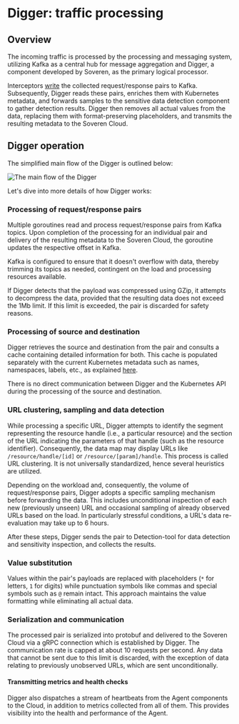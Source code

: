 # Digger: traffic processing

## Overview

The incoming traffic is processed by the processing and messaging system, utilizing Kafka as a central hub for message aggregation and Digger, a component developed by Soveren, as the primary logical processor.

Interceptors [write](../traffic-interception/#sending-requestresponse-pairs-for-further-processing) the collected request/response pairs to Kafka. Subsequently, Digger reads these pairs, enriches them with Kubernetes metadata, and forwards samples to the sensitive data detection component to gather detection results. Digger then removes all actual values from the data, replacing them with format-preserving placeholders, and transmits the resulting metadata to the Soveren Cloud.

## Digger operation

The simplified main flow of the Digger is outlined below:

![The main flow of the Digger](../../img/architecture/digger-flow.png "The main flow of the Digger")

Let's dive into more details of how Digger works:

### Processing of request/response pairs

Multiple goroutines read and process request/response pairs from Kafka topics. Upon completion of the processing for an individual pair and delivery of the resulting metadata to the Soveren Cloud, the goroutine updates the respective offset in Kafka.

Kafka is configured to ensure that it doesn't overflow with data, thereby trimming its topics as needed, contingent on the load and processing resources available.

If Digger detects that the payload was compressed using GZip, it attempts to decompress the data, provided that the resulting data does not exceed the 1Mb limit. If this limit is exceeded, the pair is discarded for safety reasons.

### Processing of source and destination

Digger retrieves the source and destination from the pair and consults a cache containing detailed information for both. This cache is populated separately with the current Kubernetes metadata such as names, namespaces, labels, etc., as explained [here](../k8s-metadata/).

There is no direct communication between Digger and the Kubernetes API during the processing of the source and destination.

### URL clustering, sampling and data detection

While processing a specific URL, Digger attempts to identify the segment representing the resource handle (i.e., a particular resource) and the section of the URL indicating the parameters of that handle (such as the resource identifier). Consequently, the data map may display URLs like `/resource/handle/[id]` or `/resource/[param]/handle`. This process is called URL clustering. It is not universally standardized, hence several heuristics are utilized.

Depending on the workload and, consequently, the volume of request/response pairs, Digger adopts a specific sampling mechanism before forwarding the data. This includes unconditional inspection of each new (previously unseen) URL and occasional sampling of already observed URLs based on the load. In particularly stressful conditions, a URL's data re-evaluation may take up to 6 hours.

After these steps, Digger sends the pair to Detection-tool for data detection and sensitivity inspection, and collects the results. 

### Value substitution

Values within the pair's payloads are replaced with placeholders (`*` for letters, `1` for digits) while punctuation symbols like commas and special symbols such as `@` remain intact. This approach maintains the value formatting while eliminating all actual data.

### Serialization and communication

The processed pair is serialized into protobuf and delivered to the Soveren Cloud via a gRPC connection which is established by Digger. The communication rate is capped at about 10 requests per second. Any data that cannot be sent due to this limit is discarded, with the exception of data relating to previously unobserved URLs, which are sent unconditionally.

#### Transmitting metrics and health checks

Digger also dispatches a stream of heartbeats from the Agent components to the Cloud, in addition to metrics collected from all of them. This provides visibility into the health and performance of the Agent.
